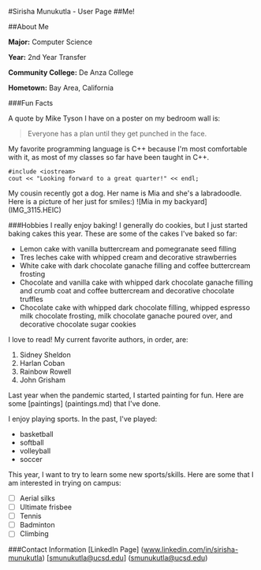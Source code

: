 #Sirisha Munukutla - User Page
##Me!

##About Me

**Major:** Computer Science

**Year:** 2nd Year Transfer

**Community College:** De Anza College

**Hometown:** Bay Area, California

###Fun Facts

A quote by Mike Tyson I have on a poster on my bedroom wall is:
> Everyone has a plan until they get punched in the face.

My favorite programming language is C++ because I'm most comfortable with it, as most of my classes so far have been taught in C++.

```
#include <iostream>
cout << "Looking forward to a great quarter!" << endl;
```

My cousin recently got a dog. Her name is Mia and she's a labradoodle. Here is a picture of her just for smiles:)
![Mia in my backyard] (IMG_3115.HEIC)

###Hobbies
I really enjoy baking! I generally do cookies, but I just started baking cakes this year. These are some of the cakes I've baked so far:
- Lemon cake with vanilla buttercream and pomegranate seed filling
- Tres leches cake with whipped cream and decorative strawberries
- White cake with dark chocolate ganache filling and coffee buttercream frosting
- Chocolate and vanilla cake with whipped dark chocolate ganache filling and crumb coat and coffee buttercream and decorative chocolate truffles
- Chocolate cake with whipped dark chocolate filling, whipped espresso milk chocolate frosting, milk chocolate ganache poured over, and decorative chocolate sugar cookies

I love to read! My current favorite authors, in order, are:
1. Sidney Sheldon
2. Harlan Coban
3. Rainbow Rowell
4. John Grisham

Last year when the pandemic started, I started painting for fun. Here are some [paintings] (paintings.md) that I've done.

I enjoy playing sports. In the past, I've played:
- basketball
- softball
- volleyball
- soccer

This year, I want to try to learn some new sports/skills. Here are some that I am interested in trying on campus:
- [ ] Aerial silks
- [ ] Ultimate frisbee
- [ ] Tennis
- [ ] Badminton
- [ ] Climbing

###Contact Information
[LinkedIn Page] (www.linkedin.com/in/sirisha-munukutla)
[smunukutla@ucsd.edu] (smunukutla@ucsd.edu)